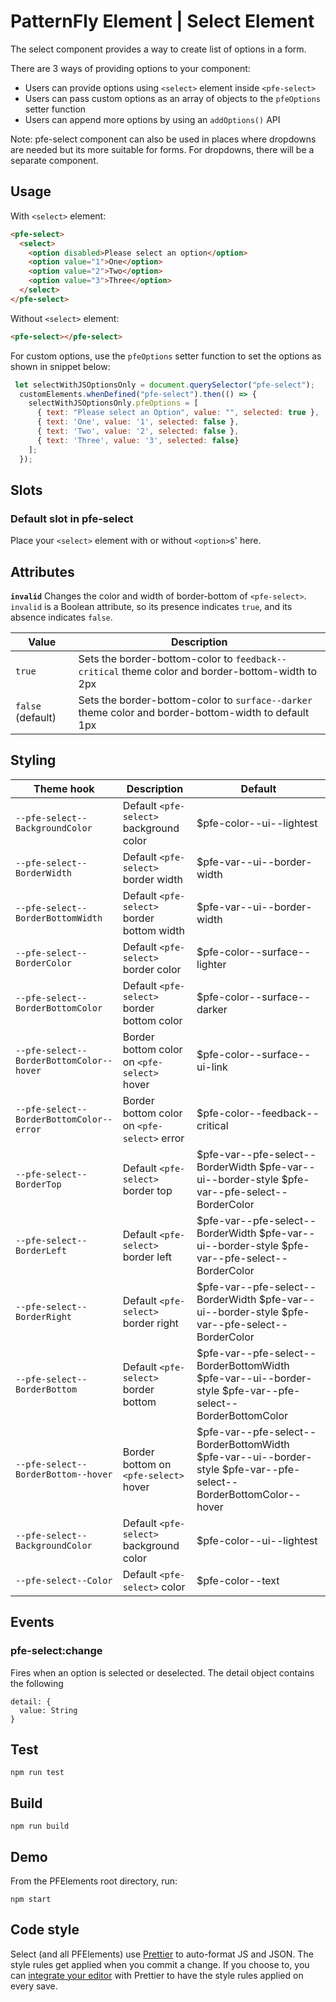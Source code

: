 # PatternFly Element | Select Element

The select component provides a way to create list of options in a form.

There are 3 ways of providing options to your component:

- Users can provide options using ```<select>``` element inside ```<pfe-select>```
- Users can pass custom options as an array of objects to the `pfeOptions` setter function
- Users can append more options by using an `addOptions()` API

Note: pfe-select component can also be used in places where dropdowns are needed but its more suitable for forms. For dropdowns, there will be a separate component.

## Usage

With `<select>` element:

```html
<pfe-select>
  <select>
    <option disabled>Please select an option</option>
    <option value="1">One</option>
    <option value="2">Two</option>
    <option value="3">Three</option>
  </select>
</pfe-select>
```
Without `<select>` element:

```html
<pfe-select></pfe-select>
```

For custom options, use the `pfeOptions` setter function to set the options as shown in snippet below:

```js
 let selectWithJSOptionsOnly = document.querySelector("pfe-select");
  customElements.whenDefined("pfe-select").then(() => {
    selectWithJSOptionsOnly.pfeOptions = [
      { text: "Please select an Option", value: "", selected: true },
      { text: 'One', value: '1', selected: false },
      { text: 'Two', value: '2', selected: false },
      { text: 'Three', value: '3', selected: false}
    ];
  });
```

## Slots

### Default slot in pfe-select

Place your `<select>` element with or without `<option>`s' here.

## Attributes

**`invalid`**
Changes the color and width of border-bottom of `<pfe-select>`.  `invalid` is a Boolean attribute, so its presence indicates `true`, and its absence indicates `false`.

| Value             | Description                                                               |
| ----------------- | ------------------------------------------------------------------------- |
| `true`            | Sets the border-bottom-color to `feedback--critical` theme color and border-bottom-width to 2px |
| `false` (default) | Sets the border-bottom-color to `surface--darker` theme color and border-bottom-width to default 1px         |

## Styling


| Theme hook                                        | Description                                               | Default                                     |
| ----------------------------------------------------- | --------------------------------------------------------- | ------------------------------------------- |
| `--pfe-select--BackgroundColor`                       | Default `<pfe-select>` background color                   | $pfe-color--ui--lightest                  |
| `--pfe-select--BorderWidth`                           | Default `<pfe-select>` border width                       | $pfe-var--ui--border-width                |
| `--pfe-select--BorderBottomWidth`                     | Default `<pfe-select>` border bottom width                | $pfe-var--ui--border-width                |
| `--pfe-select--BorderColor`                           | Default `<pfe-select>` border color                       | $pfe-color--surface--lighter              |
| `--pfe-select--BorderBottomColor`                     | Default `<pfe-select>` border bottom color                | $pfe-color--surface--darker               |
| `--pfe-select--BorderBottomColor--hover`              | Border bottom color on `<pfe-select>` hover               | $pfe-color--surface--ui-link              |
| `--pfe-select--BorderBottomColor--error`              | Border bottom color on `<pfe-select>` error               | $pfe-color--feedback--critical            |
| `--pfe-select--BorderTop`                             | Default `<pfe-select>` border top                         | $pfe-var--pfe-select--BorderWidth $pfe-var--ui--border-style $pfe-var--pfe-select--BorderColor                                                                                                                               |
| `--pfe-select--BorderLeft`                            | Default `<pfe-select>` border left                        | $pfe-var--pfe-select--BorderWidth $pfe-var--ui--border-style $pfe-var--pfe-select--BorderColor                                                                                                                               |
| `--pfe-select--BorderRight`                           | Default `<pfe-select>` border right                       | $pfe-var--pfe-select--BorderWidth $pfe-var--ui--border-style $pfe-var--pfe-select--BorderColor                                                                                                                               |
| `--pfe-select--BorderBottom`                          | Default `<pfe-select>` border bottom                      | $pfe-var--pfe-select--BorderBottomWidth $pfe-var--ui--border-style $pfe-var--pfe-select--BorderBottomColor                                                                                              |
| `--pfe-select--BorderBottom--hover`                   | Border bottom on `<pfe-select>` hover                     | $pfe-var--pfe-select--BorderBottomWidth $pfe-var--ui--border-style $pfe-var--pfe-select--BorderBottomColor--hover                                                                                       |
| `--pfe-select--BackgroundColor`                       | Default `<pfe-select>` background color                   | $pfe-color--ui--lightest                  |
| `--pfe-select--Color`                                 | Default `<pfe-select>` color                              | $pfe-color--text                          |

## Events

### pfe-select:change

Fires when an option is selected or deselected. The detail object contains the
following

```
detail: {
  value: String
}
```

## Test

    npm run test

## Build

    npm run build

## Demo

From the PFElements root directory, run:

    npm start

## Code style

Select (and all PFElements) use [Prettier][prettier] to auto-format JS and JSON. The style rules get applied when you commit a change. If you choose to, you can [integrate your editor][prettier-ed] with Prettier to have the style rules applied on every save.

[prettier]: https://github.com/prettier/prettier/
[prettier-ed]: https://github.com/prettier/prettier/#editor-integration
[web-component-tester]: https://github.com/Polymer/web-component-tester
